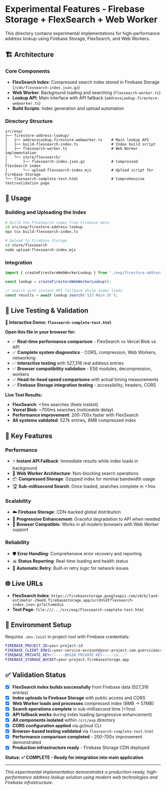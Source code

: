 # Experimental Features - Firebase Storage + FlexSearch + Web Worker

This directory contains experimental implementations for high-performance address lookup using Firebase Storage, FlexSearch, and Web Workers.

## 🏗️ Architecture

### Core Components

- **FlexSearch Index**: Compressed search index stored in Firebase Storage (`/cdn/flexsearch-index.json.gz`)
- **Web Worker**: Background loading and searching (`flexsearch-worker.ts`)
- **Lookup API**: Main interface with API fallback (`addressLookup.firestore-webworker.ts`)
- **Build Scripts**: Index generation and upload automation

### Directory Structure

```
src/exp/
├── firestore-address-lookup/
│   ├── addressLookup.firestore-webworker.ts    # Main lookup API
│   ├── build-flexsearch-index.ts               # Index build script
│   ├── flexsearch-worker.ts                    # Web Worker implementation
│   └── store/flexsearch/
│       ├── flexsearch-index.json.gz            # Compressed FlexSearch index
│       └── upload-flexsearch-index.mjs         # Upload script for Firebase Storage
└── flexsearch-complete-test.html               # Comprehensive test/validation page
```

## 🚀 Usage

### Building and Uploading the Index

```bash
# Build the FlexSearch index from Firebase data
cd src/exp/firestore-address-lookup
npx tsx build-flexsearch-index.ts

# Upload to Firebase Storage
cd store/flexsearch
node upload-flexsearch-index.mjs
```

### Integration

```typescript
import { createFirestoreWebWorkerLookup } from './exp/firestore-address-lookup/addressLookup.firestore-webworker';

const lookup = createFirestoreWebWorkerLookup();

// Search with instant API fallback while index loads
const results = await lookup.search('123 Main St');
```

## 🧪 Live Testing & Validation

**🚀 Interactive Demo: `flexsearch-complete-test.html`**

**Open this file in your browser for:**

- ✅ **Real-time performance comparison** - FlexSearch vs Vercel Blob vs API
- ✅ **Complete system diagnostics** - CORS, compression, Web Workers, networking
- ✅ **Interactive testing** with 527,316 real address entries
- ✅ **Browser compatibility validation** - ES6 modules, decompression, workers
- ✅ **Head-to-head speed comparisons** with actual timing measurements
- ✅ **Firebase Storage integration testing** - accessibility, headers, CORS

**Live Test Results:**

- **FlexSearch**: <1ms searches (feels instant)
- **Vercel Blob**: ~700ms searches (noticeable delay)
- **Performance improvement**: 200-700x faster with FlexSearch
- **All systems validated**: 527k entries, 8MB compressed index

## 🎯 Key Features

### Performance

- ⚡ **Instant API Fallback**: Immediate results while index loads in background
- 🔄 **Web Worker Architecture**: Non-blocking search operations
- 📦 **Compressed Storage**: Gzipped index for minimal bandwidth usage
- 🏆 **Sub-millisecond Search**: Once loaded, searches complete in <1ms

### Scalability

- ☁️ **Firebase Storage**: CDN-backed global distribution
- 🔄 **Progressive Enhancement**: Graceful degradation to API when needed
- 📱 **Browser Compatible**: Works in all modern browsers with Web Worker support

### Reliability

- 🛡️ **Error Handling**: Comprehensive error recovery and reporting
- 📊 **Status Reporting**: Real-time loading and health status
- 🔄 **Automatic Retry**: Built-in retry logic for network issues

## 🌐 Live URLs

- **FlexSearch Index**: `https://firebasestorage.googleapis.com/v0/b/land-estimator-29ee9.firebasestorage.app/o/cdn%2Fflexsearch-index.json.gz?alt=media`
- **Test Page**: `file:///.../src/exp/flexsearch-complete-test.html`

## 📝 Environment Setup

Requires `.env.local` in project root with Firebase credentials:

```bash
FIREBASE_PROJECT_ID=your-project-id
FIREBASE_CLIENT_EMAIL=your-service-account@your-project.iam.gserviceaccount.com
FIREBASE_PRIVATE_KEY="-----BEGIN PRIVATE KEY-----\n..."
FIREBASE_STORAGE_BUCKET=your-project.firebasestorage.app
```

## ✅ Validation Status

- [x] **FlexSearch index builds successfully** from Firebase data (527,316 entries)
- [x] **Index uploads to Firebase Storage** with public access and CORS
- [x] **Web Worker loads and processes** compressed index (8MB → 57MB)
- [x] **Search operations complete** in sub-millisecond time (<1ms)
- [x] **API fallback works** during index loading (progressive enhancement)
- [x] **All components isolated** within `/src/exp` directory
- [x] **CORS configuration applied** via gcloud CLI
- [x] **Browser-based testing validated** via `flexsearch-complete-test.html`
- [x] **Performance comparison completed** - 200-700x improvement demonstrated
- [x] **Production infrastructure ready** - Firebase Storage CDN deployed

**Status: ✅ COMPLETE - Ready for integration into main application**

---

_This experimental implementation demonstrates a production-ready, high-performance address lookup solution using modern web technologies and Firebase infrastructure._
